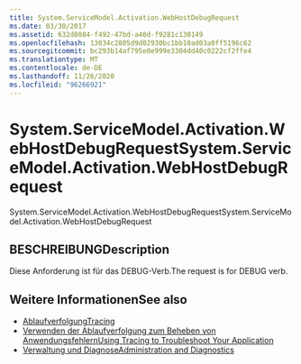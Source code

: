 ```yaml
---
title: System.ServiceModel.Activation.WebHostDebugRequest
ms.date: 03/30/2017
ms.assetid: 632d8084-f492-47bd-a40d-f9281c130149
ms.openlocfilehash: 13034c2805d9d02930bc1bb10ad03a0ff5196c62
ms.sourcegitcommit: bc293b14af795e0e999e3304dd40c0222cf2ffe4
ms.translationtype: MT
ms.contentlocale: de-DE
ms.lasthandoff: 11/26/2020
ms.locfileid: "96266921"
---
```

# <a name="systemservicemodelactivationwebhostdebugrequest"></a><span data-ttu-id="32185-102">System.ServiceModel.Activation.WebHostDebugRequest</span><span class="sxs-lookup"><span data-stu-id="32185-102">System.ServiceModel.Activation.WebHostDebugRequest</span></span>

<span data-ttu-id="32185-103">System.ServiceModel.Activation.WebHostDebugRequest</span><span class="sxs-lookup"><span data-stu-id="32185-103">System.ServiceModel.Activation.WebHostDebugRequest</span></span>  
  
## <a name="description"></a><span data-ttu-id="32185-104">BESCHREIBUNG</span><span class="sxs-lookup"><span data-stu-id="32185-104">Description</span></span>  

 <span data-ttu-id="32185-105">Diese Anforderung ist für das DEBUG-Verb.</span><span class="sxs-lookup"><span data-stu-id="32185-105">The request is for DEBUG verb.</span></span>  
  
## <a name="see-also"></a><span data-ttu-id="32185-106">Weitere Informationen</span><span class="sxs-lookup"><span data-stu-id="32185-106">See also</span></span>

- [<span data-ttu-id="32185-107">Ablaufverfolgung</span><span class="sxs-lookup"><span data-stu-id="32185-107">Tracing</span></span>](index.md)
- [<span data-ttu-id="32185-108">Verwenden der Ablaufverfolgung zum Beheben von Anwendungsfehlern</span><span class="sxs-lookup"><span data-stu-id="32185-108">Using Tracing to Troubleshoot Your Application</span></span>](using-tracing-to-troubleshoot-your-application.md)
- [<span data-ttu-id="32185-109">Verwaltung und Diagnose</span><span class="sxs-lookup"><span data-stu-id="32185-109">Administration and Diagnostics</span></span>](../index.md)
